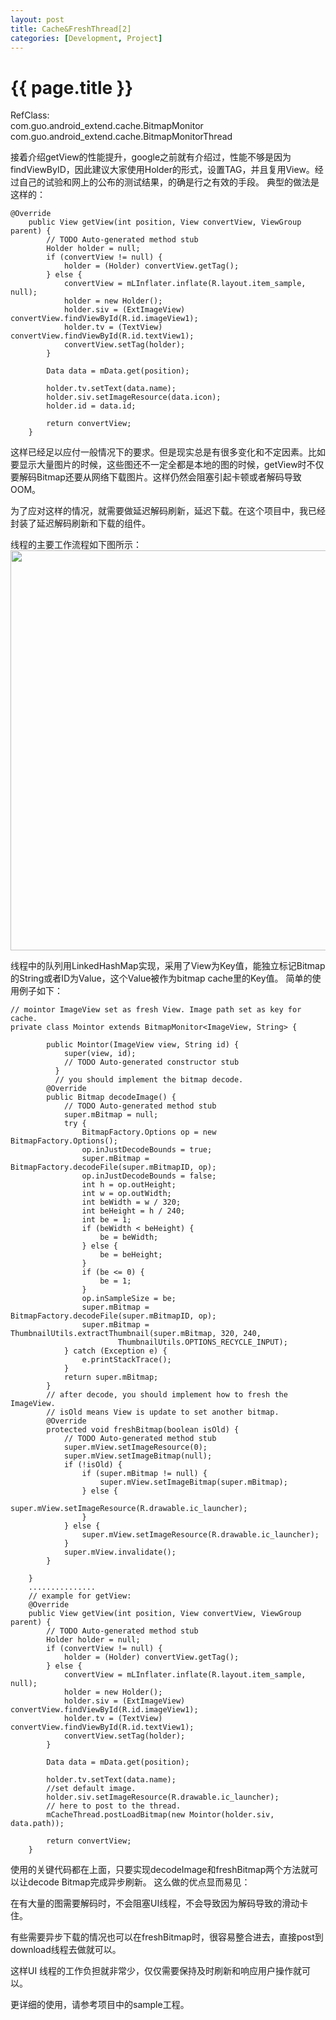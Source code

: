 ```yaml
---
layout: post
title: Cache&FreshThread[2]
categories: [Development, Project]
---
```


{{ page.title }}
================
RefClass:</br>
com.guo.android_extend.cache.BitmapMonitor
com.guo.android_extend.cache.BitmapMonitorThread
  
接着介绍getView的性能提升，google之前就有介绍过，性能不够是因为findViewByID，因此建议大家使用Holder的形式，设置TAG，并且复用View。经过自己的试验和网上的公布的测试结果，的确是行之有效的手段。
典型的做法是这样的：

    @Override
		public View getView(int position, View convertView, ViewGroup parent) {
			// TODO Auto-generated method stub
			Holder holder = null;
			if (convertView != null) {
				holder = (Holder) convertView.getTag();
			} else {
				convertView = mLInflater.inflate(R.layout.item_sample, null);
				holder = new Holder();
				holder.siv = (ExtImageView) convertView.findViewById(R.id.imageView1);
				holder.tv = (TextView) convertView.findViewById(R.id.textView1);
				convertView.setTag(holder);
			}

			Data data = mData.get(position);

			holder.tv.setText(data.name);
			holder.siv.setImageResource(data.icon);
			holder.id = data.id;
			
			return convertView;
		}

这样已经足以应付一般情况下的要求。但是现实总是有很多变化和不定因素。比如要显示大量图片的时候，这些图还不一定全都是本地的图的时候，getView时不仅要解码Bitmap还要从网络下载图片。这样仍然会阻塞引起卡顿或者解码导致OOM。

为了应对这样的情况，就需要做延迟解码刷新，延迟下载。在这个项目中，我已经封装了延迟解码刷新和下载的组件。

线程的主要工作流程如下图所示：
<image src="http://gqjjqg.github.io/images/image_07032135.jpg" width="580" height="640"/>

线程中的队列用LinkedHashMap实现，采用了View为Key值，能独立标记Bitmap的String或者ID为Value，这个Value被作为bitmap cache里的Key值。
简单的使用例子如下：

    // mointor ImageView set as fresh View. Image path set as key for cache.
    private class Mointor extends BitmapMonitor<ImageView, String> {

    		public Mointor(ImageView view, String id) {
				super(view, id);
				// TODO Auto-generated constructor stub
			  }
			  // you should implement the bitmap decode.
    		@Override
    		public Bitmap decodeImage() {
    			// TODO Auto-generated method stub
    			super.mBitmap = null;
    			try {
    				BitmapFactory.Options op = new BitmapFactory.Options();    
    		        op.inJustDecodeBounds = true;
    		        super.mBitmap = BitmapFactory.decodeFile(super.mBitmapID, op);
    		        op.inJustDecodeBounds = false;
    		        int h = op.outHeight;  
    		        int w = op.outWidth;  
    		        int beWidth = w / 320;  
    		        int beHeight = h / 240;  
    		        int be = 1;  
    		        if (beWidth < beHeight) {  
    		            be = beWidth;  
    		        } else {  
    		            be = beHeight;  
    		        }  
    		        if (be <= 0) {  
    		            be = 1;  
    		        }  
    		        op.inSampleSize = be;  
    		        super.mBitmap = BitmapFactory.decodeFile(super.mBitmapID, op);  
    		        super.mBitmap = ThumbnailUtils.extractThumbnail(super.mBitmap, 320, 240,  
    		                ThumbnailUtils.OPTIONS_RECYCLE_INPUT);  
    			} catch (Exception e) {
    		    	e.printStackTrace();
    		    }
    			return super.mBitmap;
    		}
			// after decode, you should implement how to fresh the ImageView.
			// isOld means View is update to set another bitmap.
			@Override
			protected void freshBitmap(boolean isOld) {
				// TODO Auto-generated method stub
				super.mView.setImageResource(0);
    			super.mView.setImageBitmap(null);
    			if (!isOld) {
					if (super.mBitmap != null) {
	    				super.mView.setImageBitmap(super.mBitmap);
	    			} else {
	    				super.mView.setImageResource(R.drawable.ic_launcher);
	    			}
    			} else {
    				super.mView.setImageResource(R.drawable.ic_launcher);
    			}
				super.mView.invalidate();
			}

        }
		...............
		// example for getView:
		@Override
		public View getView(int position, View convertView, ViewGroup parent) {
			// TODO Auto-generated method stub
			Holder holder = null;
			if (convertView != null) {
				holder = (Holder) convertView.getTag();
			} else {
				convertView = mLInflater.inflate(R.layout.item_sample, null);
				holder = new Holder();
				holder.siv = (ExtImageView) convertView.findViewById(R.id.imageView1);
				holder.tv = (TextView) convertView.findViewById(R.id.textView1);
				convertView.setTag(holder);
			}
			
			Data data = mData.get(position);
			
			holder.tv.setText(data.name);
			//set default image.
			holder.siv.setImageResource(R.drawable.ic_launcher);
			// here to post to the thread.
			mCacheThread.postLoadBitmap(new Mointor(holder.siv, data.path));
			
			return convertView;
		}
	
使用的关键代码都在上面，只要实现decodeImage和freshBitmap两个方法就可以让decode Bitmap完成异步刷新。
这么做的优点显而易见：

在有大量的图需要解码时，不会阻塞UI线程，不会导致因为解码导致的滑动卡住。

有些需要异步下载的情况也可以在freshBitmap时，很容易整合进去，直接post到download线程去做就可以。

这样UI 线程的工作负担就非常少，仅仅需要保持及时刷新和响应用户操作就可以。

更详细的使用，请参考项目中的sample工程。
